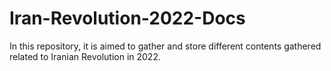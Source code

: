 # Iran-Revolution-2022-Docs
In this repository, it is aimed to gather and store different contents gathered related to Iranian Revolution in 2022. 
